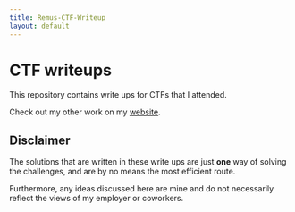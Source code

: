 ```yaml
---
title: Remus-CTF-Writeup
layout: default
---
```


# CTF writeups

This repository contains write ups for CTFs that I attended.

Check out my other work on my <a href="https://remusdbd.github.io/">website</a>.

## Disclaimer

The solutions that are written in these write ups are just **one** way of solving the challenges, and are by no means the most efficient route.
 
Furthermore, any ideas discussed here are mine and do not necessarily reflect the views of my employer or coworkers. 